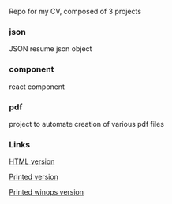 Repo for my CV, composed of 3 projects

### json

JSON resume json object 

### component

react component 

### pdf

project to automate creation of various pdf files

### Links

[HTML version](https://chestercodes.github.io/CV/?logoPrefix=CV)

[Printed version](https://chestercodes.github.io/CV/?print=true)

[Printed winops version](https://chestercodes.github.io/CV/?print=true&type=winops)
